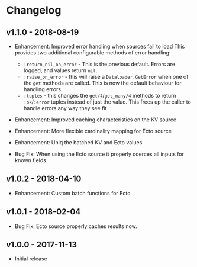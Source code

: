 # Changelog

## v1.1.0 - 2018-08-19

- Enhancement: Improved error handling when sources fail to load
  This provides two additional configurable methods of error handling:

  * `:return_nil_on_error` - This is the previous default. Errors are logged,
  and values return `nil`.
  * `:raise_on_error` - this will raise a `Dataloader.GetError` when one
  of the `get` methods are called. This is now the default behaviour
  for handling errors
  * `:tuples` - this changes the `get/4`/`get_many/4` methods to return
  `:ok`/`:error` tuples instead of just the value. This frees up the
  caller to handle errors any way they see fit

- Enhancement: Improved caching characteristics on the KV source
- Enhancement: More flexible cardinality mapping for Ecto source
- Enhancement: Uniq the batched KV and Ecto values
- Bug Fix: When using the Ecto source it properly coerces all inputs for known fields.

## v1.0.2 - 2018-04-10

- Enhancement: Custom batch functions for Ecto

## v1.0.1 - 2018-02-04

- Bug Fix: Ecto source properly caches results now.

## v1.0.0 - 2017-11-13

- Initial release
